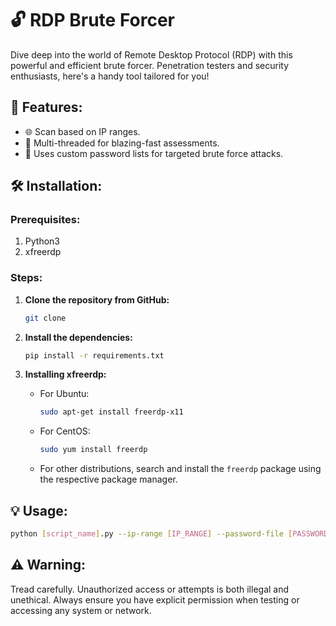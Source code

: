 # 🔓 RDP Brute Forcer

Dive deep into the world of Remote Desktop Protocol (RDP) with this powerful and efficient brute forcer. Penetration testers and security enthusiasts, here's a handy tool tailored for you!


## 🌟 Features:

- 🌐 Scan based on IP ranges.
- 🚀 Multi-threaded for blazing-fast assessments.
- 📜 Uses custom password lists for targeted brute force attacks.

## 🛠 Installation:

### Prerequisites:

1. Python3
2. xfreerdp

### Steps:

1. **Clone the repository from GitHub:**
    ```bash
    git clone 
    ```

2. **Install the dependencies:**
    ```bash
    pip install -r requirements.txt
    ```

3. **Installing xfreerdp:**
    - For Ubuntu:
        ```bash
        sudo apt-get install freerdp-x11
        ```
    - For CentOS:
        ```bash
        sudo yum install freerdp
        ```
    - For other distributions, search and install the `freerdp` package using the respective package manager.

## 💡 Usage:

```bash
python [script_name].py --ip-range [IP_RANGE] --password-file [PASSWORD_FILE_PATH] --username [USERNAME]
```

## ⚠️ Warning:

Tread carefully. Unauthorized access or attempts is both illegal and unethical. Always ensure you have explicit permission when testing or accessing any system or network.

